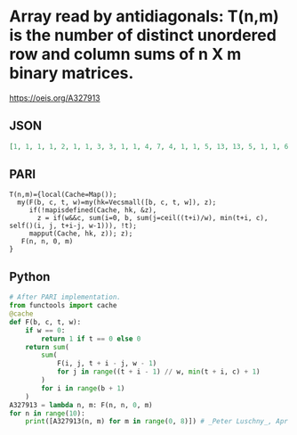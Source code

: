 # Array read by antidiagonals: T\(n,m\) is the number of distinct unordered row and column sums of n X m binary matrices\.
https://oeis.org/A327913
## JSON
```JSON
[1, 1, 1, 1, 2, 1, 1, 3, 3, 1, 1, 4, 7, 4, 1, 1, 5, 13, 13, 5, 1, 1, 6, 22, 34, 22, 6, 1, 1, 7, 34, 76, 76, 34, 7, 1, 1, 8, 50, 152, 221, 152, 50, 8, 1, 1, 9, 70, 280, 557, 557, 280, 70, 9, 1, 1, 10, 95, 482, 1264, 1736, 1264, 482, 95, 10, 1, 1, 11, 125, 787, 2630, 4766, 4766, 2630, 787, 125, 11, 1]
```
## PARI
```PARI
T(n,m)={local(Cache=Map());
  my(F(b, c, t, w)=my(hk=Vecsmall([b, c, t, w]), z);
     if(!mapisdefined(Cache, hk, &z),
       z = if(w&&c, sum(i=0, b, sum(j=ceil((t+i)/w), min(t+i, c), self()(i, j, t+i-j, w-1))), !t);
     mapput(Cache, hk, z)); z);
   F(n, n, 0, m)
}
```
## Python
```Python
# After PARI implementation.
from functools import cache
@cache
def F(b, c, t, w):
    if w == 0:
        return 1 if t == 0 else 0
    return sum(
        sum(
            F(i, j, t + i - j, w - 1)
            for j in range((t + i - 1) // w, min(t + i, c) + 1)
        )
        for i in range(b + 1)
    )
A327913 = lambda n, m: F(n, n, 0, m)
for n in range(10):
    print([A327913(n, m) for m in range(0, 8)]) # _Peter Luschny_, Apr 09 2021
```
